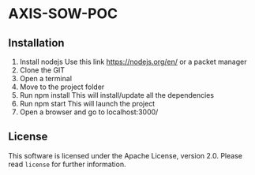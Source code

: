 AXIS-SOW-POC
============

Installation
------------

1. Install nodejs
    Use this link https://nodejs.org/en/ or a packet manager
2. Clone the GIT
3. Open a terminal
4. Move to the project folder
5. Run npm install
    This will install/update all the dependencies
6. Run npm start
    This will launch the project
7. Open a browser and go to localhost:3000/

License
-------

This software is licensed under the Apache License, version 2.0.
Please read `license` for further information.
